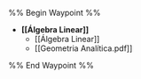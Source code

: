 %% Begin Waypoint %%
- **[[Álgebra Linear]]**
	- [[Álgebra Linear]]
	- [[Geometria Analítica.pdf]]

%% End Waypoint %%